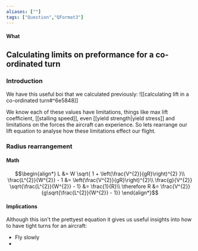 ```yaml
---
aliases: [""]
tags: ["Question","QFormat3"]
---
```


#### What
## Calculating limits on preformance for a co-ordinated turn

### Introduction

We have this useful boi that we calculated previously:
![[calculating lift in a co-ordinated turn#^6e5848]]

We know each of these values have limitations, things like max lift coefficient, [[stalling speed]], even [[yield strength|yield stress]] and limitations on the forces the aircraft can experience. So lets rearrange our lift equation to analyse how these limitations effect our flight.

### Radius rearrangement
#### Math
$$\begin{align*}
 L &= W \sqrt{ 1 + \left(\frac{V^{2}}{gR}\right)^{2} }\\
\frac{L^{2}}{W^{2}} - 1 &= \left(\frac{V^{2}}{gR}\right)^{2}\\
\frac{g}{V^{2}} \sqrt{\frac{L^{2}}{W^{2}} - 1} &= \frac{1}{R}\\
\therefore R &= \frac{V^{2}}{g\sqrt{\frac{L^{2}}{W^{2}} - 1}}
\end{align*}$$
#### Implications
Although this isn't the prettyest equation it gives us useful insights into how to have tight turns for an aircraft:
- Fly slowly
- 